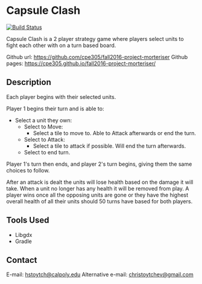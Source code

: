# Capsule Clash

[![Build Status](https://travis-ci.org/cpe305/fall2016-project-morteriser.svg?branch=master)](https://travis-ci.org/cpe305/fall2016-project-morteriser)

Capsule Clash is a 2 player strategy game where players select units to fight each other with on a turn based board.

Github url: https://github.com/cpe305/fall2016-project-morteriser
Github pages: https://cpe305.github.io/fall2016-project-morteriser/

## Description

Each player begins with their selected units.

Player 1 begins their turn and is able to:
   - Select a unit they own:
      - Select to Move:
         - Select a tile to move to. Able to Attack afterwards or end the turn.
      - Select to Attack:
         - Select a tile to attack if possible. Will end the turn afterwards.
      - Select to end turn.

Player 1's turn then ends, and player 2's turn begins, giving them the same choices to follow.

After an attack is dealt the units will lose health based on the damage it will take. When a unit no longer has any health it will be removed from play. A player wins once all the opposing units are gone or they have the highest overall health of all their units should 50 turns have based for both players.

## Tools Used

   - Libgdx
   - Gradle

## Contact

E-mail: hstoytch@calpoly.edu
Alternative e-mail: christoytchev@gmail.com
